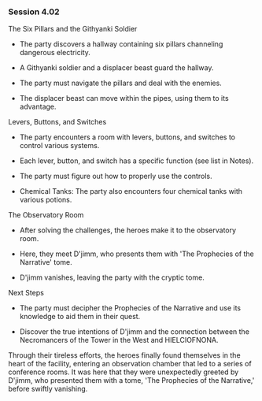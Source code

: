 ### Session 4.02 ###


 The Six Pillars and the Githyanki Soldier

- The party discovers a hallway containing six pillars channeling dangerous electricity.

- A Githyanki soldier and a displacer beast guard the hallway.

- The party must navigate the pillars and deal with the enemies.

- The displacer beast can move within the pipes, using them to its advantage.

 Levers, Buttons, and Switches

- The party encounters a room with levers, buttons, and switches to control various systems.

- Each lever, button, and switch has a specific function (see list in Notes).

- The party must figure out how to properly use the controls.

- Chemical Tanks: The party also encounters four chemical tanks with various potions.

 The Observatory Room

- After solving the challenges, the heroes make it to the observatory room.

- Here, they meet D'jimm, who presents them with 'The Prophecies of the Narrative' tome.

- D'jimm vanishes, leaving the party with the cryptic tome.

 Next Steps

- The party must decipher the Prophecies of the Narrative and use its knowledge to aid them in their quest.

- Discover the true intentions of D'jimm and the connection between the Necromancers of the Tower in the West and HIELCIOFNONA.



Through their tireless efforts, the heroes finally found themselves in the heart of the facility, entering an observation chamber that led to a series of conference rooms. It was here that they were unexpectedly greeted by D'jimm, who presented them with a tome, 'The Prophecies of the Narrative,' before swiftly vanishing.